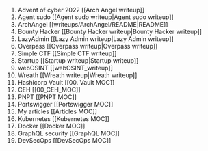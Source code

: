 1. Advent of cyber 2022 [[Arch Angel writeup]]
2. Agent sudo [[Agent sudo writeup|Agent sudo writeup]]
3. ArchAngel [[writeups/ArchAngel/README|README]]
4. Bounty Hacker [[Bounty Hacker writeup|Bounty Hacker writeup]]
5. LazyAdmin [[Lazy Admin writeup|Lazy Admin writeup]]
6. Overpass [[Overpass writeup|Overpass writeup]]
7. Simple CTF [[Simple CTF writeup]]
8. Startup [[Startup writeup|Startup writeup]]
9. webOSINT [[webOSINT_writeup]]
10. Wreath [[Wreath writeup|Wreath writeup]]
11. Hashicorp Vault [[00. Vault MOC]]
12. CEH [[00_CEH_MOC]]
13. PNPT [[PNPT MOC]]
14. Portswigger [[Portswigger MOC]]
15. My articles [[Articles MOC]]
16. Kubernetes [[Kubernetes MOC]]
17. Docker [[Docker MOC]]
18. GraphQL security [[GraphQL MOC]]
19. DevSecOps [[DevSecOps MOC]]